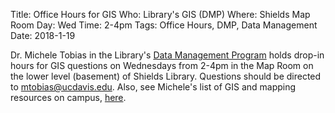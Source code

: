 Title: Office Hours for GIS
Who: Library's GIS (DMP)
Where: Shields Map Room
Day: Wed
Time: 2-4pm
Tags: Office Hours, DMP, Data Management
Date: 2018-1-19

Dr. Michele Tobias in the Library's [Data Management Program](https://www.library.ucdavis.edu/service/data-management/data-management-program-workshops-events/) holds drop-in hours for GIS questions on Wednesdays from 2-4pm in the Map Room on the lower level (basement) of Shields Library. Questions should be directed to mtobias@ucdavis.edu. Also, see Michele's list of GIS and mapping resources on campus, [here](https://www.library.ucdavis.edu/service/data-management/mapping-cartography/?preview=true#gis-resources-2).